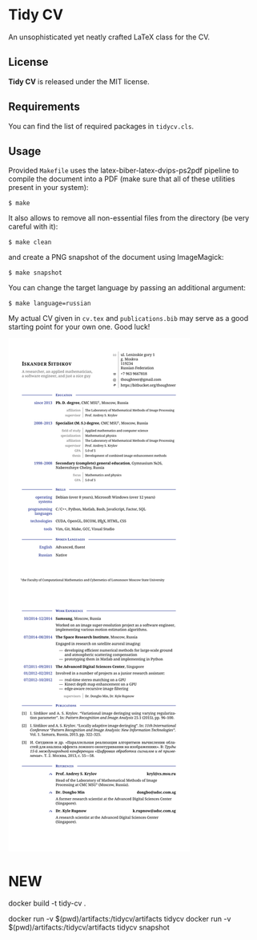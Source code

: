 # Tidy CV

An unsophisticated yet neatly crafted LaTeX class for the CV.

## License

**Tidy CV** is released under the MIT license.

## Requirements

You can find the list of required packages in `tidycv.cls`.

## Usage

Provided `Makefile` uses the latex-biber-latex-dvips-ps2pdf pipeline to compile
the document into a PDF (make sure that all of these utilities present in your
system):
```console
$ make
```
It also allows to remove all non-essential files from the directory (be
very careful with it):
```console
$ make clean
```
and create a PNG snapshot of the document using ImageMagick:
```console
$ make snapshot
```
You can change the target language by passing an additional argument:
```console
$ make language=russian
```

My actual CV given in `cv.tex` and `publications.bib` may serve as a good
starting point for your own one. Good luck!

![CV](cv.png)


# NEW

docker build -t tidy-cv .

docker run -v $(pwd)/artifacts:/tidycv/artifacts tidycv
docker run -v $(pwd)/artifacts:/tidycv/artifacts tidycv snapshot

